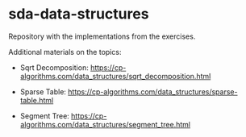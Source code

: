 # sda-data-structures

Repository with the implementations from the exercises.

Additional materials on the topics:

 - Sqrt Decomposition: https://cp-algorithms.com/data_structures/sqrt_decomposition.html

 - Sparse Table: https://cp-algorithms.com/data_structures/sparse-table.html

 - Segment Tree: https://cp-algorithms.com/data_structures/segment_tree.html
